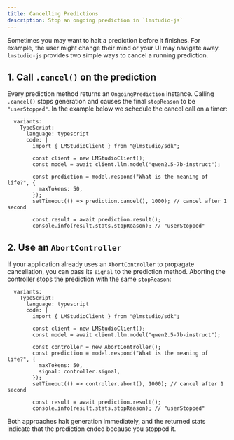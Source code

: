 ```yaml
---
title: Cancelling Predictions
description: Stop an ongoing prediction in `lmstudio-js`
---
```


Sometimes you may want to halt a prediction before it finishes. For example, the user might change their mind or your UI may navigate away. `lmstudio-js` provides two simple ways to cancel a running prediction.

## 1. Call `.cancel()` on the prediction

Every prediction method returns an `OngoingPrediction` instance. Calling `.cancel()` stops generation and causes the final `stopReason` to be `"userStopped"`. In the example below we schedule the cancel call on a timer:

```lms_code_snippet
  variants:
    TypeScript:
      language: typescript
      code: |
        import { LMStudioClient } from "@lmstudio/sdk";

        const client = new LMStudioClient();
        const model = await client.llm.model("qwen2.5-7b-instruct");

        const prediction = model.respond("What is the meaning of life?", {
          maxTokens: 50,
        });
        setTimeout(() => prediction.cancel(), 1000); // cancel after 1 second

        const result = await prediction.result();
        console.info(result.stats.stopReason); // "userStopped"
```

## 2. Use an `AbortController`

If your application already uses an `AbortController` to propagate cancellation, you can pass its `signal` to the prediction method. Aborting the controller stops the prediction with the same `stopReason`:

```lms_code_snippet
  variants:
    TypeScript:
      language: typescript
      code: |
        import { LMStudioClient } from "@lmstudio/sdk";

        const client = new LMStudioClient();
        const model = await client.llm.model("qwen2.5-7b-instruct");

        const controller = new AbortController();
        const prediction = model.respond("What is the meaning of life?", {
          maxTokens: 50,
          signal: controller.signal,
        });
        setTimeout(() => controller.abort(), 1000); // cancel after 1 second

        const result = await prediction.result();
        console.info(result.stats.stopReason); // "userStopped"
```

Both approaches halt generation immediately, and the returned stats indicate that the prediction ended because you stopped it.
